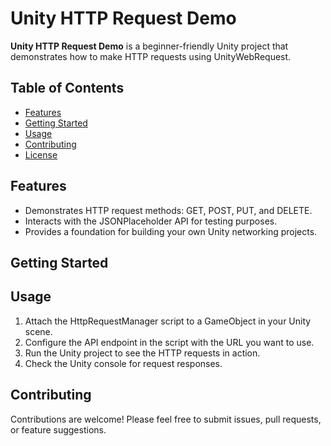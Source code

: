 # Unity HTTP Request Demo

**Unity HTTP Request Demo** is a beginner-friendly Unity project that demonstrates how to make HTTP requests using UnityWebRequest.

## Table of Contents

- [Features](#features)
- [Getting Started](#getting-started)
- [Usage](#usage)
- [Contributing](#contributing)
- [License](#license)

## Features

- Demonstrates HTTP request methods: GET, POST, PUT, and DELETE.
- Interacts with the JSONPlaceholder API for testing purposes.
- Provides a foundation for building your own Unity networking projects.

## Getting Started

## Usage
1. Attach the HttpRequestManager script to a GameObject in your Unity scene.
2. Configure the API endpoint in the script with the URL you want to use.
3. Run the Unity project to see the HTTP requests in action.
4. Check the Unity console for request responses.

## Contributing
Contributions are welcome! Please feel free to submit issues, pull requests, or feature suggestions.
